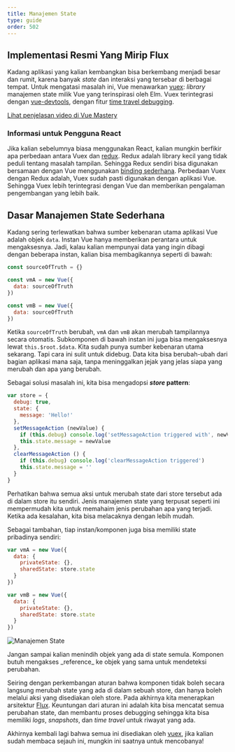 ```yaml
---
title: Manajemen State
type: guide
order: 502
---
```


## Implementasi Resmi Yang Mirip Flux

Kadang aplikasi yang kalian kembangkan bisa berkembang menjadi besar dan rumit, karena banyak _state_ dan interaksi yang tersebar di berbagai tempat. Untuk mengatasi masalah ini, Vue menawarkan [vuex](https://github.com/vuejs/vuex): _library_ manajemen state milik Vue yang terinspirasi oleh Elm. Vuex terintegrasi dengan [vue-devtools](https://github.com/vuejs/vue-devtools), dengan fitur [time travel debugging](https://raw.githubusercontent.com/vuejs/vue-devtools/master/media/demo.gif).

<div class="vue-mastery"><a href="https://www.vuemastery.com/courses/mastering-vuex/intro-to-vuex/" target="_blank" rel="noopener" title="Tutorial Vuex">Lihat penjelasan video di Vue Mastery</a></div>

### Informasi untuk Pengguna React

Jika kalian sebelumnya biasa menggunakan React, kalian mungkin berfikir apa perbedaan antara Vuex dan [redux](https://github.com/reactjs/redux). Redux adalah library kecil yang tidak peduli tentang masalah tampilan. Sehingga Redux sendiri bisa digunakan bersamaan dengan Vue menggunakan [binding sederhana](https://yarnpkg.com/en/packages?q=redux%20vue&p=1). Perbedaan Vuex dengan Redux adalah, Vuex sudah pasti digunakan dengan aplikasi Vue. Sehingga Vuex lebih terintegrasi dengan Vue dan memberikan pengalaman pengembangan yang lebih baik.

## Dasar Manajemen State Sederhana

Kadang sering terlewatkan bahwa sumber kebenaran utama aplikasi Vue adalah objek `data`. Instan Vue hanya memberikan perantara untuk mengaksesnya. Jadi, kalau kalian mempunyai data yang ingin dibagi dengan beberapa instan, kalian bisa membagikannya seperti di bawah:

``` js
const sourceOfTruth = {}

const vmA = new Vue({
  data: sourceOfTruth
})

const vmB = new Vue({
  data: sourceOfTruth
})
```

Ketika `sourceOfTruth` berubah, `vmA` dan `vmB` akan merubah tampilannya secara otomatis. Subkomponen di bawah instan ini juga bisa mengaksesnya lewat `this.$root.$data`. Kita sudah punya sumber kebenaran utama sekarang. Tapi cara ini sulit untuk didebug. Data kita bisa berubah-ubah dari bagian aplikasi mana saja, tanpa meninggalkan jejak yang jelas siapa yang merubah dan apa yang berubah.

Sebagai solusi masalah ini, kita bisa mengadopsi **_store_ pattern**:

``` js
var store = {
  debug: true,
  state: {
    message: 'Hello!'
  },
  setMessageAction (newValue) {
    if (this.debug) console.log('setMessageAction triggered with', newValue)
    this.state.message = newValue
  },
  clearMessageAction () {
    if (this.debug) console.log('clearMessageAction triggered')
    this.state.message = ''
  }
}
```

Perhatikan bahwa semua aksi untuk merubah state dari store tersebut ada di dalam store itu sendiri. Jenis manajemen state yang terpusat seperti ini mempermudah kita untuk memahaim jenis perubahan apa yang terjadi. Ketika ada kesalahan, kita bisa melacaknya dengan lebih mudah.

Sebagai tambahan, tiap instan/komponen juga bisa memiliki state pribadinya sendiri:

``` js
var vmA = new Vue({
  data: {
    privateState: {},
    sharedState: store.state
  }
})

var vmB = new Vue({
  data: {
    privateState: {},
    sharedState: store.state
  }
})
```

![Manajemen State](/images/state.png)

<p class="tip">Jangan sampai kalian menindih objek yang ada di state semula. Komponen butuh mengakses _reference_ ke objek yang sama untuk mendeteksi perubahan.</p>

Seiring dengan perkembangan aturan bahwa komponen tidak boleh secara langsung merubah state yang ada di dalam sebuah store, dan hanya boleh melalui aksi yang disediakan oleh store. Pada akhirnya kita menerapkan arsitektur [Flux](https://facebook.github.io/flux/). Keuntungan dari aturan ini adalah kita bisa mencatat semua perubahan state, dan membantu proses debugging sehingga kita bisa memiliki _logs_, _snapshots_, dan _time travel_ untuk riwayat yang ada.

Akhirnya kembali lagi bahwa semua ini disediakan oleh [vuex](https://github.com/vuejs/vuex), jika kalian sudah membaca sejauh ini, mungkin ini saatnya untuk mencobanya!

